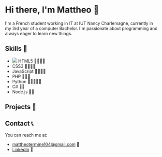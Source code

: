 # Hi there, I'm Mattheo 👋

I'm a French student working in IT at IUT Nancy Charlemagne, currently in my 3rd year of a computer Bachelor. I'm passionate about programming and always eager to learn new things.

## Skills 🚀

- <img src="https://img.icons8.com/color/48/000000/html-5--v1.png"/> HTML5 🌟🌟🌟🌟
- CSS3 🌟🌟🌟🌟
- JavaScript 🌟🌟🌟🌟
- PHP 🌟🌟🌟
- Python 🌟🌟🌟🌟🌟
- C# 🌟🌟
- Node.js 🌟🌟

## Projects 📂

<!-- - [Project 1](https://github.com/username/project1) - Description of project 1.
- [Project 2](https://github.com/username/project2) - Description of project 2.
- [Project 3](https://github.com/username/project3) - Description of project 3. -->

## Contact 📞

You can reach me at:

- [mattheotermine104@gmail.com](mailto:mattheotermine104@gmail.com) 📧
- [LinkedIn](www.linkedin.com/in/mattheo-termine-a6918522b) 💼
